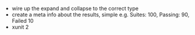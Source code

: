 * wire up the expand and collapse to the correct type
* create a meta info about the results, simple e.g.
    Suites: 100, Passing: 90, Failed 10
* xunit 2